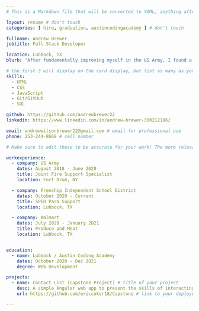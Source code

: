```yaml
---
# This is a Markdown file that will be converted to YAML, anything after a `#` is a comment and won't be read

layout: resume # don't touch
categories: [ hire, graduation, austincodingacademy ] # don't touch

fullname: Andrew Brewer
jobtitle: Full-Stack Developer

location: Lubbock, TX
blurb: "After fundamentally improving myself in the US Army, I found a great sense of pride and love for the people around me. I wanted to use my talents in technology to help those around me in the ways a programmer could. I took a fortunate opportunity with the Lubbock Coding Academy and in doing so reassured the passion I thought was just a hobby to be a necessary life long step into my life's greatest works. May God be with us, in all we do, that is righteous." # tells us what your mission is, why you learned coding, or what makes you special

# the first 3 will display on the card display, but list as many as you want, they will be visible on your hire page
skills:
  - HTML
  - CSS
  - JavaScript
  - Git/GitHub
  - SQL

github: https://github.com/andrewbrewer22
linkedin: https://www.linkedin.com/in/andrew-brewer-300212196/

email: andrewwilsonbrewer22@gmail.com # email for professional use
phone: 253-244-8669 # cell number

# Make sure to edit these to be accurate for your work! The more relevant the better if the role was technical, don't feel like you need to put every job you've had.

workexperience:
  - company: US Army
    dates: August 2018 - June 2020
    title: Joint Fire Support Specialist
    location: Fort Drum, NY

  - company: Frenship Independent School District
    dates: October 2020 - Current
    title: SPED Para Support
    location: Lubbock, TX

  - company: Walmart
    dates: July 2020 - January 2021
    title: Produce and Meat
    location: Lubbock, TX


education:
  - name: Lubbock / Austin Coding Academy
    dates: October 2020 - Dec 2021
    degree: Web Development

projects:
  - name: Contact List (Capstone Project) # title of your project
    desc: A simple Angular web app to present the skills of interacting with data through a data base, using controllers, and using different frameworks  # very short description of your project
    url: https://github.com/ericcoker18/Capstone # link to your deployed project

---
```

